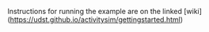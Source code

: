 

Instructions for running the example are on the linked [wiki]
(https://udst.github.io/activitysim/gettingstarted.html)
